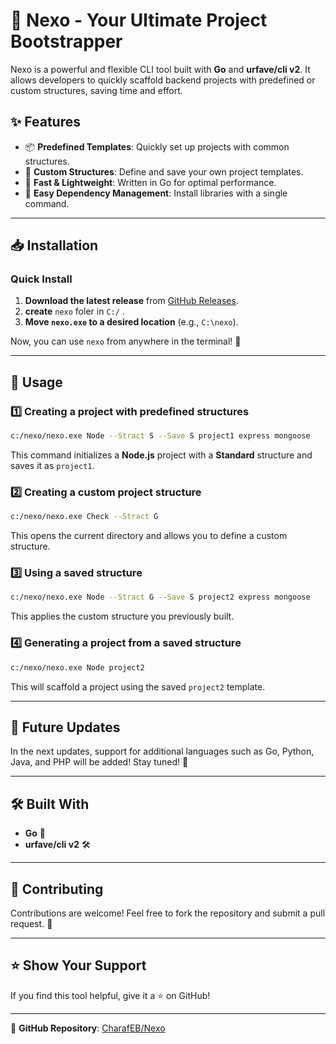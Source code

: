 # 🚀 Nexo - Your Ultimate Project Bootstrapper

Nexo is a powerful and flexible CLI tool built with **Go** and **urfave/cli v2**. It allows developers to quickly scaffold backend projects with predefined or custom structures, saving time and effort.

## ✨ Features
- 📦 **Predefined Templates**: Quickly set up projects with common structures.
- 🔧 **Custom Structures**: Define and save your own project templates.
- 🚀 **Fast & Lightweight**: Written in Go for optimal performance.
- 📂 **Easy Dependency Management**: Install libraries with a single command.

---

## 📥 Installation

### **Quick Install**
1. **Download the latest release** from [GitHub Releases](https://github.com/CharafEB/Nexo/releases/download/V1.0.0/nexo.exe).
2. **create** `nexo` foler in `C:/` .
3. **Move `nexo.exe` to a desired location** (e.g., `C:\nexo`).

Now, you can use `nexo` from anywhere in the terminal! 🎉

---

## 🚀 Usage

### **1️⃣ Creating a project with predefined structures**
```sh
c:/nexo/nexo.exe Node --Stract S --Save S project1 express mongoose
```
This command initializes a **Node.js** project with a **Standard** structure and saves it as `project1`.

### **2️⃣ Creating a custom project structure**
```sh
c:/nexo/nexo.exe Check --Stract G
```
This opens the current directory and allows you to define a custom structure.

### **3️⃣ Using a saved structure**
```sh
c:/nexo/nexo.exe Node --Stract G --Save S project2 express mongoose
```
This applies the custom structure you previously built.

### **4️⃣ Generating a project from a saved structure**
```sh
c:/nexo/nexo.exe Node project2
```
This will scaffold a project using the saved `project2` template.

---
## 🔮 Future Updates

In the next updates, support for additional languages such as Go, Python, Java, and PHP will be added! Stay tuned! 🚀

---
## 🛠 Built With
- **Go** 🦫
- **urfave/cli v2** 🛠

---

## 🤝 Contributing
Contributions are welcome! Feel free to fork the repository and submit a pull request. 🚀

---


## ⭐ Show Your Support
If you find this tool helpful, give it a ⭐ on GitHub!

---

🔗 **GitHub Repository**: [CharafEB/Nexo](https://github.com/CharafEB/Nexo)


